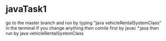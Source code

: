 # javaTask1
go to the master branch and run by typing "java vehicleRentalSystemClass" in the terminal If you change anything then comile first by javac *.java then run by java vehicleRentalSystemClass
